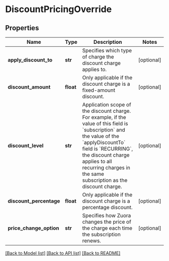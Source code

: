 # DiscountPricingOverride

## Properties
Name | Type | Description | Notes
------------ | ------------- | ------------- | -------------
**apply_discount_to** | **str** | Specifies which type of charge the discount charge applies to.  | [optional] 
**discount_amount** | **float** | Only applicable if the discount charge is a fixed-amount discount.  | [optional] 
**discount_level** | **str** | Application scope of the discount charge. For example, if the value of this field is &#x60;subscription&#x60; and the value of the &#x60;applyDiscountTo&#x60; field is &#x60;RECURRING&#x60;, the discount charge applies to all recurring charges in the same subscription as the discount charge.  | [optional] 
**discount_percentage** | **float** | Only applicable if the discount charge is a percentage discount.  | [optional] 
**price_change_option** | **str** | Specifies how Zuora changes the price of the charge each time the subscription renews.  | [optional] 

[[Back to Model list]](../README.md#documentation-for-models) [[Back to API list]](../README.md#documentation-for-api-endpoints) [[Back to README]](../README.md)



